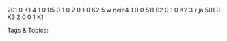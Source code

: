 201 0 K1
4 1 0 05 0 1 0 2 0 1 0 K2
5 w nein4 1 0 0 511 02 0 1 0 K2
3 r ja 501 0 K3
2 0 0 1 K1

   Tags & Topics:
   